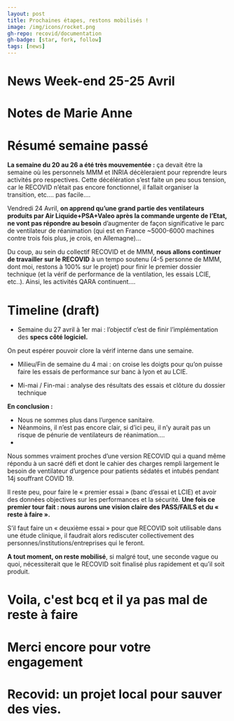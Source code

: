 ```yaml
---
layout: post
title: Prochaines étapes, restons mobilisés !
image: /img/icons/rocket.png
gh-repo: recovid/documentation
gh-badge: [star, fork, follow]
tags: [news]
---
```


#
# News Week-end 25-25 Avril
# Notes de Marie Anne
#

# Résumé semaine passé

**La semaine du 20 au 26 a été très mouvementée :** ça devait être la semaine où les personnels MMM et INRIA décèleraient pour reprendre leurs activités pro respectives. Cette décélération s’est faite un peu sous tension, car le RECOVID n’était pas encore fonctionnel, il fallait organiser la transition, etc…. pas facile….

Vendredi 24 Avril, **on apprend qu’une grand partie des ventilateurs produits par Air Liquide+PSA+Valeo après la commande urgente de l’Etat, ne vont pas répondre au besoin** d’augmenter de façon significative le parc de ventilateur de réanimation (qui est en France ~5000-6000 machines contre trois fois plus, je crois, en Allemagne)…

Du coup, au sein du collectif RECOVID et de MMM, **nous allons continuer de travailler sur le RECOVID** à un tempo soutenu (4-5 personne de MMM, dont moi, restons à 100% sur le projet) pour finir le premier dossier technique (et la vérif de performance de la ventilation, les essais LCIE, etc..). Ainsi, les activités QARA continuent….


# Timeline (draft)

- Semaine du 27 avril à 1er mai : l’objectif c’est de finir l’implémentation des **specs côté logiciel.**

On peut espérer pouvoir clore la vérif interne dans une semaine.

- Milieu/Fin de semaine du 4 mai : on croise les doigts pour qu’on puisse faire les essais de performance sur banc à lyon et au LCIE.

- Mi-mai / Fin-mai : analyse des résultats des essais et clôture du dossier technique

**En conclusion :**

- Nous ne sommes plus dans l’urgence sanitaire.
- Néanmoins, il n’est pas encore clair, si d’ici peu, il n’y aurait pas un risque de pénurie de ventilateurs de réanimation….
-
Nous sommes vraiment proches d’une version RECOVID qui a quand même répondu à un sacré défi et dont le cahier des charges rempli largement le besoin de ventilateur d’urgence pour patients sédatés et intubés pendant 14j souffrant COVID 19.

Il reste peu, pour faire le « premier essai » (banc d’essai et LCIE) et avoir des données objectives sur les performances et la sécurité. **Une fois ce premier tour fait : nous aurons une vision claire des PASS/FAILS et du « reste à faire ».**

S’il faut faire un « deuxième essai » pour que RECOVID soit utilisable dans une étude clinique, il faudrait alors rediscuter collectivement des personnes/institutions/entreprises qui le feront.

**A tout moment, on reste mobilisé**, si malgré tout, une seconde vague ou quoi, nécessiterait que le RECOVID soit finalisé plus rapidement et qu’il soit produit.

# Voila, c'est bcq et il ya pas mal de reste à faire
# Merci encore pour votre engagement
# Recovid: un projet local pour sauver des vies.
